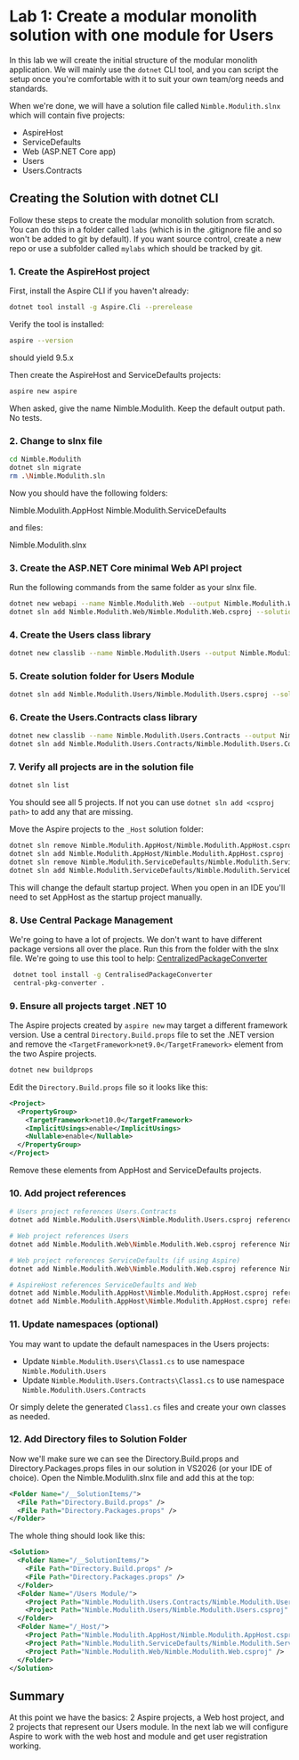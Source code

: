 # Lab 1: Create a modular monolith solution with one module for Users

In this lab we will create the initial structure of the modular monolith application. We will mainly use the `dotnet` CLI tool, and you can script the setup once you're comfortable with it to suit your own team/org needs and standards.

When we're done, we will have a solution file called `Nimble.Modulith.slnx` which will contain five projects:

- AspireHost
- ServiceDefaults
- Web (ASP.NET Core app)
- Users
- Users.Contracts

## Creating the Solution with dotnet CLI

Follow these steps to create the modular monolith solution from scratch. You can do this in a folder called `labs` (which is in the .gitignore file and so won't be added to git by default). If you want source control, create a new repo or use a subfolder called `mylabs` which should be tracked by git.

### 1. Create the AspireHost project

First, install the Aspire CLI if you haven't already:

```bash
dotnet tool install -g Aspire.Cli --prerelease
```

Verify the tool is installed:

```bash
aspire --version
```
should yield 9.5.x

Then create the AspireHost and ServiceDefaults projects:

```bash
aspire new aspire
```
When asked, give the name Nimble.Modulith. Keep the default output path. No tests.

### 2. Change to slnx file

```bash
cd Nimble.Modulith
dotnet sln migrate
rm .\Nimble.Modulith.sln
```

Now you should have the following folders:

Nimble.Modulith.AppHost
Nimble.Modulith.ServiceDefaults

and files:

Nimble.Modulith.slnx

### 3. Create the ASP.NET Core minimal Web API project

Run the following commands from the same folder as your slnx file.

```bash
dotnet new webapi --name Nimble.Modulith.Web --output Nimble.Modulith.Web --use-minimal-apis --framework net10.0
dotnet sln add Nimble.Modulith.Web/Nimble.Modulith.Web.csproj --solution-folder "_Host"
```

### 4. Create the Users class library

```bash
dotnet new classlib --name Nimble.Modulith.Users --output Nimble.Modulith.Users --framework net10.0
```

### 5. Create solution folder for Users Module

```bash
dotnet sln add Nimble.Modulith.Users/Nimble.Modulith.Users.csproj --solution-folder "Users Module"
```

### 6. Create the Users.Contracts class library

```bash
dotnet new classlib --name Nimble.Modulith.Users.Contracts --output Nimble.Modulith.Users.Contracts --framework net10.0
dotnet sln add Nimble.Modulith.Users.Contracts/Nimble.Modulith.Users.Contracts.csproj --solution-folder "Users Module"
```

### 7. Verify all projects are in the solution file

```bash
dotnet sln list
```

You should see all 5 projects. If not you can use `dotnet sln add <csproj path>` to add any that are missing.

Move the Aspire projects to the `_Host` solution folder:

```bash
dotnet sln remove Nimble.Modulith.AppHost/Nimble.Modulith.AppHost.csproj
dotnet sln add Nimble.Modulith.AppHost/Nimble.Modulith.AppHost.csproj --solution-folder "_Host"
dotnet sln remove Nimble.Modulith.ServiceDefaults/Nimble.Modulith.ServiceDefaults.csproj
dotnet sln add Nimble.Modulith.ServiceDefaults/Nimble.Modulith.ServiceDefaults.csproj --solution-folder "_Host"
```

This will change the default startup project. When you open in an IDE you'll need to set AppHost as the startup project manually.

### 8. Use Central Package Management

We're going to have a lot of projects. We don't want to have different package versions all over the place. Run this from the folder with the slnx file. We're going to use this tool to help: [CentralizedPackageConverter](https://github.com/Webreaper/CentralisedPackageConverter)

```bash
 dotnet tool install -g CentralisedPackageConverter
 central-pkg-converter .
```

### 9. Ensure all projects target .NET 10

The Aspire projects created by `aspire new` may target a different framework version. Use a central `Directory.Build.props` file to set the .NET version and remove the `<TargetFramework>net9.0</TargetFramework>` element from the two Aspire projects.

```bash
dotnet new buildprops
```

Edit the `Directory.Build.props` file so it looks like this:

```xml
<Project>
  <PropertyGroup>
    <TargetFramework>net10.0</TargetFramework>
    <ImplicitUsings>enable</ImplicitUsings>
    <Nullable>enable</Nullable>
  </PropertyGroup>
</Project>
```
Remove these elements from AppHost and ServiceDefaults projects.

### 10. Add project references

```bash
# Users project references Users.Contracts
dotnet add Nimble.Modulith.Users\Nimble.Modulith.Users.csproj reference Nimble.Modulith.Users.Contracts\Nimble.Modulith.Users.Contracts.csproj

# Web project references Users
dotnet add Nimble.Modulith.Web\Nimble.Modulith.Web.csproj reference Nimble.Modulith.Users\Nimble.Modulith.Users.csproj

# Web project references ServiceDefaults (if using Aspire)
dotnet add Nimble.Modulith.Web\Nimble.Modulith.Web.csproj reference Nimble.Modulith.ServiceDefaults\Nimble.Modulith.ServiceDefaults.csproj

# AspireHost references ServiceDefaults and Web
dotnet add Nimble.Modulith.AppHost\Nimble.Modulith.AppHost.csproj reference Nimble.Modulith.ServiceDefaults\Nimble.Modulith.ServiceDefaults.csproj
dotnet add Nimble.Modulith.AppHost\Nimble.Modulith.AppHost.csproj reference Nimble.Modulith.Web\Nimble.Modulith.Web.csproj
```

### 11. Update namespaces (optional)

You may want to update the default namespaces in the Users projects:

- Update `Nimble.Modulith.Users\Class1.cs` to use namespace `Nimble.Modulith.Users`
- Update `Nimble.Modulith.Users.Contracts\Class1.cs` to use namespace `Nimble.Modulith.Users.Contracts`

Or simply delete the generated `Class1.cs` files and create your own classes as needed.

### 12. Add Directory files to Solution Folder

Now we'll make sure we can see the Directory.Build.props and Directory.Packages.props files in our solution in VS2026 (or your IDE of choice). Open the Nimble.Modulith.slnx file and add this at the top:

```xml
<Folder Name="/__SolutionItems/">
  <File Path="Directory.Build.props" />
  <File Path="Directory.Packages.props" />
</Folder>
```

The whole thing should look like this:

```xml
<Solution>
  <Folder Name="/__SolutionItems/">
    <File Path="Directory.Build.props" />
    <File Path="Directory.Packages.props" />
  </Folder>
  <Folder Name="/Users Module/">
    <Project Path="Nimble.Modulith.Users.Contracts/Nimble.Modulith.Users.Contracts.csproj" />
    <Project Path="Nimble.Modulith.Users/Nimble.Modulith.Users.csproj" />
  </Folder>
  <Folder Name="/_Host/">
    <Project Path="Nimble.Modulith.AppHost/Nimble.Modulith.AppHost.csproj" />
    <Project Path="Nimble.Modulith.ServiceDefaults/Nimble.Modulith.ServiceDefaults.csproj" />
    <Project Path="Nimble.Modulith.Web/Nimble.Modulith.Web.csproj" />
  </Folder>
</Solution>
```

## Summary

At this point we have the basics: 2 Aspire projects, a Web host project, and 2 projects that represent our Users module. In the next lab we will configure Aspire to work with the web host and module and get user registration working.
